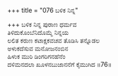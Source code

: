 +++
title = "076 ಬಳಿಕ ನಿನ್ನ"

+++
ಬಳಿಕ ನಿನ್ನ ಪುರಾಣ ಧರ್ಮವ  
ತಿಳಿದುಕೊಂಬೆನಿದೊಮ್ಮೆ ನಿನ್ನಯ  
ಲಲಿತ ಕರುಣ ಕಟಾಕ್ಷಕವಚವ ತೊಡಿಸಿ ತನ್ನೊಡಲ  
ಅಳುಕದೆಸುವ ಮನೋಜನಂಬಿನ  
ಹಿಳುಕ ಮುರಿ ಡಿಂಗರಿಗನಹೆನೆಂ  
ದಳಿಮನದಲಾ ಖೂಳನಬುಜಾನನೆಗೆ ಕೈಮುಗಿದ      ॥76॥